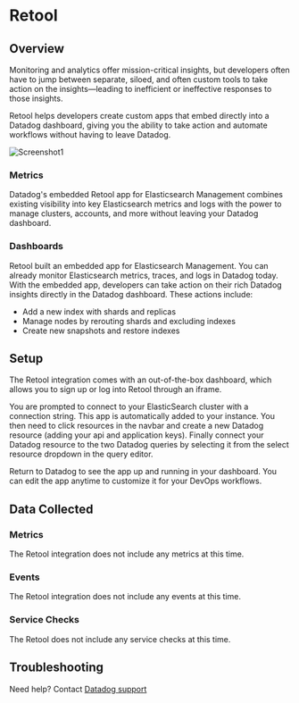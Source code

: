 # Retool

## Overview
Monitoring and analytics offer mission-critical insights, but developers often have to jump between separate, siloed, and often custom tools to take action on the insights—leading to inefficient or ineffective responses to those insights. 

Retool helps developers create custom apps that embed directly into a Datadog dashboard, giving you the ability to take action and automate workflows without having to leave Datadog. 

![Screenshot1][1]

### Metrics
Datadog's embedded Retool app for Elasticsearch Management combines existing visibility into key Elasticsearch metrics and logs with the power to manage clusters, accounts, and more without leaving your Datadog dashboard.

### Dashboards
Retool built an embedded app for Elasticsearch Management. You can already monitor Elasticsearch metrics, traces, and logs in Datadog today. With the embedded app, developers can take action on their rich Datadog insights directly in the Datadog dashboard. These actions include:

- Add a new index with shards and replicas
- Manage nodes by rerouting shards and excluding indexes
- Create new snapshots and restore indexes

## Setup
The Retool integration comes with an out-of-the-box dashboard, which allows you to sign up or log into Retool through an iframe.

You are prompted to connect to your ElasticSearch cluster with a connection string. This app is automatically added to your instance. You then need to click resources in the navbar and create a new Datadog resource (adding your api and application keys). Finally connect your Datadog resource to the two Datadog queries by selecting it from the select resource dropdown in the query editor. 

Return to Datadog to see the app up and running in your dashboard. You can edit the app anytime to customize it for your DevOps workflows.

## Data Collected

### Metrics
The Retool integration does not include any metrics at this time.

### Events
The Retool integration does not include any events at this time.

### Service Checks
The Retool does not include any service checks at this time.

## Troubleshooting
Need help? Contact [Datadog support][2]

[1]: https://raw.githubusercontent.com/DataDog/integrations-extras/master/retool/images/1.png
[2]: https://docs.datadoghq.com/help/
